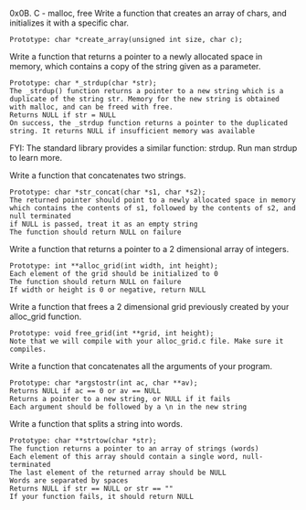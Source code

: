 0x0B. C - malloc, free
Write a function that creates an array of chars, and initializes it with a specific char.

    Prototype: char *create_array(unsigned int size, char c);
Write a function that returns a pointer to a newly allocated space in memory, which contains a copy of the string given as a parameter.

    Prototype: char *_strdup(char *str);
    The _strdup() function returns a pointer to a new string which is a duplicate of the string str. Memory for the new string is obtained with malloc, and can be freed with free.
    Returns NULL if str = NULL
    On success, the _strdup function returns a pointer to the duplicated string. It returns NULL if insufficient memory was available

FYI: The standard library provides a similar function: strdup. Run man strdup to learn more.

Write a function that concatenates two strings.

    Prototype: char *str_concat(char *s1, char *s2);
    The returned pointer should point to a newly allocated space in memory which contains the contents of s1, followed by the contents of s2, and null terminated
    if NULL is passed, treat it as an empty string
    The function should return NULL on failure

Write a function that returns a pointer to a 2 dimensional array of integers.

    Prototype: int **alloc_grid(int width, int height);
    Each element of the grid should be initialized to 0
    The function should return NULL on failure
    If width or height is 0 or negative, return NULL

Write a function that frees a 2 dimensional grid previously created by your alloc_grid function.

    Prototype: void free_grid(int **grid, int height);
    Note that we will compile with your alloc_grid.c file. Make sure it compiles.
 
Write a function that concatenates all the arguments of your program.

    Prototype: char *argstostr(int ac, char **av);
    Returns NULL if ac == 0 or av == NULL
    Returns a pointer to a new string, or NULL if it fails
    Each argument should be followed by a \n in the new string
Write a function that splits a string into words.

    Prototype: char **strtow(char *str);
    The function returns a pointer to an array of strings (words)
    Each element of this array should contain a single word, null-terminated
    The last element of the returned array should be NULL
    Words are separated by spaces
    Returns NULL if str == NULL or str == ""
    If your function fails, it should return NULL

